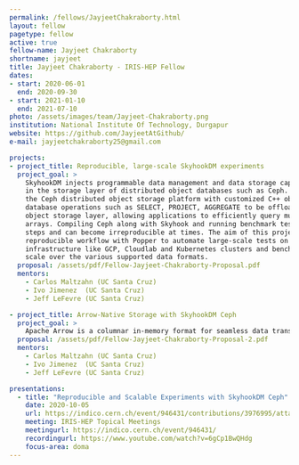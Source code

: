 ```yaml
---
permalink: /fellows/JayjeetChakraborty.html
layout: fellow
pagetype: fellow
active: true
fellow-name: Jayjeet Chakraborty
shortname: jayjeet
title: Jayjeet Chakraborty - IRIS-HEP Fellow
dates:
- start: 2020-06-01
  end: 2020-09-30
- start: 2021-01-10
  end: 2021-07-10
photo: /assets/images/team/Jayjeet-Chakraborty.png
institution: National Institute Of Technology, Durgapur
website: https://github.com/JayjeetAtGithub/
e-mail: jayjeetchakraborty25@gmail.com

projects:
- project_title: Reproducible, large-scale SkyhookDM experiments
  project_goal: >
    SkyhookDM injects programmable data management and data storage capabilities directly
    in the storage layer of distributed object databases such as Ceph. SkyhookDM utilizes and extends
    the Ceph distributed object storage platform with customized C++ object classes that enable
    database operations such as SELECT, PROJECT, AGGREGATE to be offloaded directly into the
    object storage layer, allowing applications to efficiently query multi-dimensional
    arrays. Compiling Ceph along with Skyhook and running benchmark tests consists of a number of
    steps and can become irreproducible at times. The aim of this project is to implement a
    reproducible workflow with Popper to automate large-scale tests on different cloud
    infrastructure like GCP, Cloudlab and Kubernetes clusters and benchmark SkyhookDM at the 10's of terabyte
    scale over the various supported data formats.
  proposal: /assets/pdf/Fellow-Jayjeet-Chakraborty-Proposal.pdf
  mentors:
    - Carlos Maltzahn (UC Santa Cruz)
    - Ivo Jimenez  (UC Santa Cruz)
    - Jeff LeFevre (UC Santa Cruz)

- project_title: Arrow-Native Storage with SkyhookDM Ceph
  project_goal: >
    Apache Arrow​ is a columnar in-memory format for seamless data transfer between different big data systems. It mitigates the need for serializing and deserializing data. It has native abstractions for use in Big Data storage systems. We aim to convert ​SkyhookDM​ into an Arrow-Native storage system by utilizing the Object class SDK provided by ​Ceph​ to add a layer in its storage side using the Arrow C++ SDK to allow querying and processing of tabular datasets stored as objects in Apache Arrow format both in the storage and client side. We aim to upstream the Rados specific implementations of the Arrow C++ SDK also. Native support for Arrow will allow applications such as Coffea Processors, and ServiceX transformers to seamlessly interact with SkyhookDM, as well as other storage systems.
  proposal: /assets/pdf/Fellow-Jayjeet-Chakraborty-Proposal-2.pdf
  mentors:
    - Carlos Maltzahn (UC Santa Cruz)
    - Ivo Jimenez  (UC Santa Cruz)
    - Jeff LeFevre (UC Santa Cruz)

presentations:
  - title: "Reproducible and Scalable Experiments with SkyhookDM Ceph"
    date: 2020-10-05
    url: https://indico.cern.ch/event/946431/contributions/3976995/attachments/2114858/3558114/Jayjeet_IRIS-HEP_Presentation.pdf
    meeting: IRIS-HEP Topical Meetings
    meetingurl: https://indico.cern.ch/event/946431/
    recordingurl: https://www.youtube.com/watch?v=6gCp1BwQHdg
    focus-area: doma
---
```

